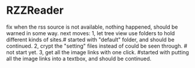 # RZZReader
fix when the rss source is not available, nothing happened, should be warned in some way.
next moves:
1, let tree view use folders to hold different kinds of sites.# started with "default" folder, and should be continued.
2, crypt the "setting" files instead of could be seen through. # not start yet.
3, get all the image links with one click. #started with putting all the image links into a textbox, and should be continued.
